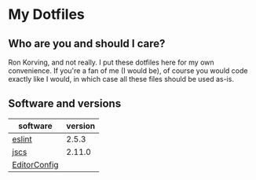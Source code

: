 # My Dotfiles

## Who are you and should I care?

Ron Korving, and not really. I put these dotfiles here for my own convenience.
If you're a fan of me (I would be), of course you would code exactly like I would,
in which case all these files should be used as-is.

## Software and versions

| software                                        | version |
| ----------------------------------------------- | ------- |
| [eslint](https://www.npmjs.com/package/eslint)  |   2.5.3 |
| [jscs](https://www.npmjs.com/package/jscs)      |  2.11.0 |
| [EditorConfig](http://editorconfig.org)         |         |
